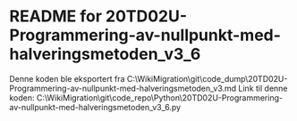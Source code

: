 # README for 20TD02U-Programmering-av-nullpunkt-med-halveringsmetoden_v3_6
Denne koden ble eksportert fra C:\WikiMigration\git\code_dump\20TD02U-Programmering-av-nullpunkt-med-halveringsmetoden_v3.md
Link til denne koden: C:\WikiMigration\git\code_repo\Python\20TD02U-Programmering-av-nullpunkt-med-halveringsmetoden_v3_6.py
